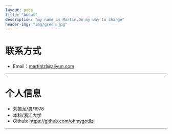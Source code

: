 ```yaml
---
layout: page
title: "About"
description: "my name is Martin.On my way to change"
header-img: "img/green.jpg"
---
```





# 联系方式

*   Email：martinlzl@aliyun.com

* * *

# 个人信息

*   刘振龙/男/1978
*   本科/浙江大学 
*   Github: <https://github.com/ohmygodlzl>

* * *

